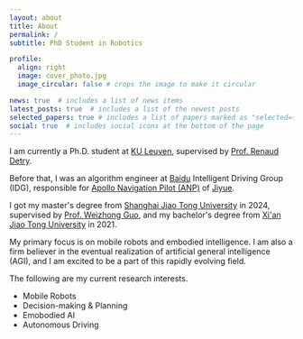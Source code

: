 ```yaml
---
layout: about
title: About
permalink: /
subtitle: PhD Student in Robotics

profile:
  align: right
  image: cover_photo.jpg
  image_circular: false # crops the image to make it circular

news: true  # includes a list of news items
latest_posts: true  # includes a list of the newest posts
selected_papers: true # includes a list of papers marked as "selected={true}"
social: true  # includes social icons at the bottom of the page
---
```


I am currently a Ph.D. student at [KU Leuven](https://www.kuleuven.be/english/kuleuven/), supervised by [Prof. Renaud Detry](https://renaud-detry.net/).

Before that, I was an algorithm engineer at [Baidu](https://ir.baidu.com/) Intelligent Driving Group (IDG), responsible for [Apollo Navigation Pilot (ANP)](https://en.apollo.auto/anp) of [Jiyue](https://www.jidu.com/).

I got my master's degree from [Shanghai Jiao Tong University](https://en.sjtu.edu.cn/) in 2024, supervised by [Prof. Weizhong Guo](https://me.sjtu.edu.cn/en/FullTimeTeacher/guoweizhong.html), and my bachelor's degree from [Xi'an Jiao Tong University](http://en.xjtu.edu.cn/) in 2021.

My primary focus is on mobile robots and embodied intelligence. I am also a firm believer in the eventual realization of artificial general intelligence (AGI), and I am excited to be a part of this rapidly evolving field.

The following are my current research interests.

- Mobile Robots
- Decision-making & Planning
- Emobodied AI
- Autonomous Driving
